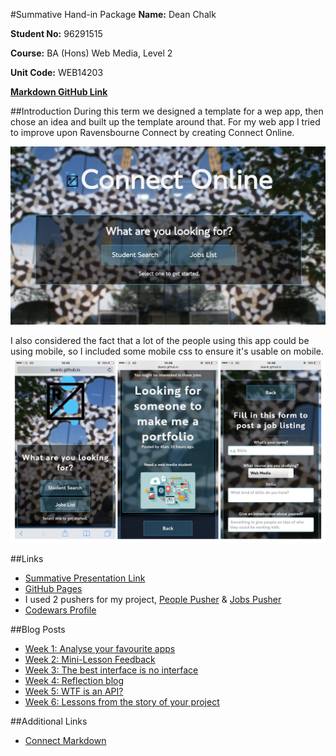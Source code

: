 #Summative Hand-in Package
**Name:** Dean Chalk

**Student No:** 96291515

**Course:** BA (Hons) Web Media, Level 2

**Unit Code:** WEB14203

[**Markdown GitHub Link**](https://github.com/deanlc/WEB14203-Dean-Chalk/blob/master/WEB14203-Dean-Chalk.md)

##Introduction
During this term we designed a template for a wep app, then chose an idea and built up the template around that. For my web app I tried to improve upon Ravensbourne Connect by creating Connect Online.

[![Connect Online](connect.png)](https://deanlc.github.io/Connect/)

I also considered the fact that a lot of the people using this app could be using mobile, so I included some mobile css to ensure it's usable on mobile.
[![Connect Mobile](mobile.png)](https://deanlc.github.io/Connect/)

##Links
- [Summative Presentation Link](https://docs.google.com/presentation/d/1B3YE9YikIW09d-j5_sskQmHTveKcr29P5vuTytOwukE/edit?usp=sharing)
- [GitHub Pages](https://deanlc.github.io/Connect/)
- I used 2 pushers for my project, [People Pusher](https://thimbleprojects.org/onaed/131450/) & [Jobs Pusher](https://thimbleprojects.org/onaed/139431/)
- [Codewars Profile](https://www.codewars.com/users/deanlc)

##Blog Posts
- [Week 1: Analyse your favourite apps](https://medium.com/matteos-blogs-y2/my-favourite-and-most-used-app-is-snapchat-39cc68f5408f#.2y4kli7m6)
- [Week 2: Mini-Lesson Feedback](https://medium.com/matteos-blogs-y2/mini-lesson-feedback-93d1353280b1#.jp1uq17a7)
- [Week 3: The best interface is no interface](https://medium.com/matteos-blogs-y2/how-can-these-principles-be-applied-a5c7d3996590#.8pvciv65s)
- [Week 4: Reflection blog](https://medium.com/matteos-blogs-y2/reflection-3f0af0fe117f#.cy2h0bamx)
- [Week 5: WTF is an API?](https://medium.com/matteos-blogs-y2/wtf-is-an-api-1f15347e6003#.sqaf7nsgq)
- [Week 6: Lessons from the story of your project](https://medium.com/matteos-blogs-y2/lessons-from-the-story-of-my-project-add4d4144d06#.x5l7cm3d5)

##Additional Links
- [Connect Markdown](https://github.com/deanlc/Connect/blob/master/info.md)